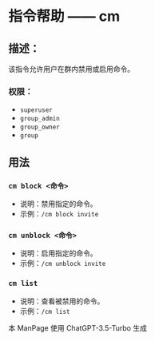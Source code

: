 # 指令帮助 —— cm

## 描述：
该指令允许用户在群内禁用或启用命令。

### 权限：
- `superuser`
- `group_admin`
- `group_owner`
- `group`

## 用法

### `cm block <命令>`

- 说明：禁用指定的命令。
- 示例：`/cm block invite`

### `cm unblock <命令>`

- 说明：启用指定的命令。
- 示例：`/cm unblock invite`

### `cm list`

- 说明：查看被禁用的命令。
- 示例：`/cm list`


本 ManPage 使用 ChatGPT-3.5-Turbo 生成